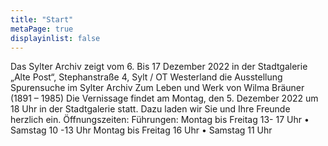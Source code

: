 ```yaml
---
title: "Start"
metaPage: true
displayinlist: false
---
```


Das Sylter Archiv zeigt vom 6. Bis 17 Dezember 2022 in der Stadtgalerie „Alte Post“, Stephanstraße 4, Sylt / OT Westerland die Ausstellung
Spurensuche im Sylter Archiv
Zum Leben und Werk von Wilma Bräuner (1891 – 1985)
Die Vernissage findet am Montag, den 5. Dezember 2022 um 18 Uhr in der
Stadtgalerie statt.
Dazu laden wir Sie und Ihre Freunde herzlich ein.
Öffnungszeiten: Führungen:
Montag bis Freitag 13- 17 Uhr • Samstag 10 -13 Uhr Montag bis Freitag 16 Uhr • Samstag 11 Uhr
